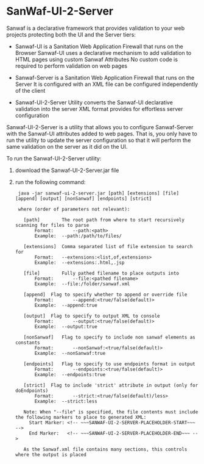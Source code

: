 # SanWaf-UI-2-Server
Sanwaf is a declarative framework that provides validation to your web projects protecting both the UI and the Server tiers:

- Sanwaf-UI is a Sanitation Web Application Firewall that runs on the Browser
  Sanwaf-UI uses a declarative mechanism to add validation to HTML pages using custom Sanwaf Attributes
  No custom code is required to perform validation on web pages

- Sanwaf-Server is a Sanitation Web Application Firewall that runs on the Server
  It is configured with an XML file
  can be configured independently of the client

- Sanwaf-UI-2-Server Utility converts the Sanwaf-UI declarative validation into the server XML format
  provides for effortless server configuration
  


Sanwaf-UI-2-Server is a utility that allows you to configure Sanwaf-Server with the Sanwaf-UI attributes added to web pages.  That is, you only have to run the utility to update the server configuration so that it will perform the same validation on the server as it did on the UI.

To run the Sanwaf-UI-2-Server utility:

1. download the Sanwaf-UI-2-Server.jar file
2. run the following command:

        java -jar sanwaf-ui-2-server.jar [path] [extensions] [file] [append] [output] [nonSanwaf] [endpoints] [strict]

        where (order of parameters not relevant):
        
          [path]		The root path from where to start recursively scanning for files to parse
              Format:		--path:<path>
              Example:	--path:/path/to/files/

          [extensions]	Comma separated list of file extension to search for
              Format:	--extensions:<list,of,extensions>
              Example:	--extensions:.html,.jsp

          [file]		Fully pathed filename to place outputs into
              Format:		--file:<pathed filename>
              Example:	--file:/folder/sanwaf.xml

          [append]	Flag to specify whether to append or override file
              Format:		--append:<true/false(default)>
              Example:	--append:true

          [output]	Flag to specify to output XML to console
              Format:		--output:<true/false(default)>
              Example:	--output:true

          [nonSanwaf]	Flag to specify to include non sanwaf elements as constants
              Format:		--nonSanwaf:<true/false(default)>
              Example:	--nonSanwaf:true

          [endpoints]	Flag to specify to use endpoints format in output
              Format:		--endpoints:<true/false(default)>
              Example:	--endpoints:true

          [strict]	Flag to include 'strict' attribute in output (only for doEndpoints)
              Format:		--strict:<true/false(default)/less>
              Example:	--strict:less

          Note: When "--file" is specified, the file contents must include the following markers to place to generated XML:
            Start Marker: <!-- ~~~SANWAF-UI-2-SERVER-PLACEHOLDER-START~~~ -->
            End Marker:   <!-- ~~~SANWAF-UI-2-SERVER-PLACEHOLDER-END~~~ -->

          As the Sanwaf.xml file contains many sections, this controls where the output is placed

